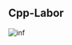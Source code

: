 ## Cpp-Labor 

![inf](https://scontent.ftxl2-1.fna.fbcdn.net/v/t1.15752-9/138124546_239129447836857_3381038905652885182_n.png?_nc_cat=104&ccb=2&_nc_sid=ae9488&_nc_eui2=AeFpP5IGeHJDwIPa39QdpTOfbZzErq6yuxNtnMSurrK7E8EeNk1qWfMYQEurrWXeYb8MkJ_X7fFOLL0QKX17J6zn&_nc_ohc=ajDWB2kFkA4AX8zcYNB&_nc_ht=scontent.ftxl2-1.fna&oh=40b0ed42de8f32f50670de8bb4517cc2&oe=6022EC52)

